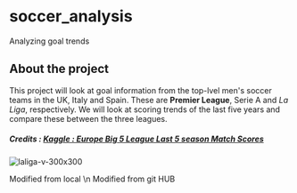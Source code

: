 # soccer_analysis
Analyzing goal trends

## About the project
This project will look at goal information from the top-lvel men's soccer teams in the UK, Italy and Spain. 
These are **Premier League**, Serie A and *La Liga*, respectively.
We will look at scoring trends of the last five years and compare these between the three leagues.

##### Credits : [Kaggle : Europe Big 5 League Last 5 season Match Scores](https://www.kaggle.com/datasets/sinansaglam/europe-big-5-league-last-5-season-match-scores)

![laliga-v-300x300](https://github.com/user-attachments/assets/3073a64b-5ecd-4813-bc4b-562393cf12ad)


Modified from local
\n Modified from git HUB
